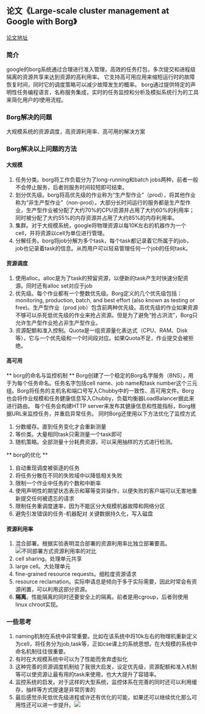 ﻿## 论文《Large-scale cluster management at Google with Borg》
[论文地址](https://ai.google/research/pubs/pub43438)

### 简介
google的borg系统通过合理进行准入管理，高效的任务打包，多次提交和进程级隔离的资源共享来达到资源的高利用率。
它支持高可用应用来缩短运行时的故障恢复时间，同时它的调度策略可以减少故障发生的概率。
borg通过提供特定的声明性任务编程语言，名称服务集成，实时的任务监控和分析及模拟系统行为的工具来简化用户的l使用流程。

### Borg解决的问题
大规模系统的资源调度，高资源利用率、高可用的解决方案

### Borg解决以上问题的方法
#### 大规模
1. 任务分类。borg将工作负载分为了long-running和batch jobs两种，前者一般不会停止服务，后者则服务时间较短即可结束。
2. 划分优先级。borg将高优先级的作业称为“生产型作业”（prod），将其他作业称为“非生产型作业”（non-prod）。大部分长时间运行的服务都是生产型作业，生产型作业被分配了大约70%的CPU资源并占用了大约60%的利用率；同时被分配了大约55%的内存资源并占用了大约85%的内存利用率。
3. 集群。对于大规模系统，google将物理资源以每10K左右的机器作为一个cell，并将资源以cell为单位进行管理。
4. 分解任务。borg将job分解为多个task，每个task都记录着它所属于的job，job也记录着task的信息。从而用户可以轻易管理任何一个job的任何task。

#### 资源调度
1. 使用alloc。alloc是为了task的预留资源，以便新的task产生时快速分配资源。同时还有alloc set对应于job
2. 优先级。每个作业都有一个整数优先级。Borg定义的几个优先级包括：monitoring, production, batch, and best effort (also known as testing or free)。生产型作业（prod job）包含前两种优先级。高优先级的作业如果资源不够可以杀死低优先级的作业来抢占资源。但是为了避免“抢占洪流”，Borg只允许生产型作业抢占非生产型作业。
3. 资源配额和准入控制。Quota是一组资源量化表达式（CPU、RAM、Disk等），它与一个优先级和一个时间段对应。如果Quota不足，作业提交会被拒绝。

#### 高可用
** borg的命名与监控机制 **
Borg创建了一个稳定的Borg名字服务（BNS），用于为每个任务命名。任务名字包括cell name、job name和task number这个三元组。Borg将任务的主机名和端口号写入Chubby中的一致性、高可用文件。Borg也会将作业规模和任务健康信息写入Chubby，负载均衡器LoadBalancer据此来进行路由。
每个任务会构建HTTP server来发布其健康信息和性能指标，Borg根据URL来监控任务，并重启异常任务。
同时Borg还使用以下方法优化了监控方式
1. 分数缓存。直到任务变化才会重新测量
2. 等价类。大量相同task只需测量一个task即可
3. 随机策略。全部测量十分耗费资源，可以采用抽样的方式进行检测。

** borg的优化 **
 1. 自动重现调度被驱逐的任务
 2. 将任务分散在不同的失败域中以降低相关失败
 3. 限制一个作业中任务的个数和中断率
 4. 使用声明性的期望状态表示和幂等变异操作，以便失败的客户端可以无害地重新提交任何被遗忘的请求
 5. 限制任务重调度速率，因为不能区分大规模机器故障和网络分区
 6. 避免引发错误的任务-机器配对 关键数据持久化，写入磁盘

#### 资源利用率
1. 混合部署。根据实验表明混合部署的资源利用率比独立部署要高。
![不同部署方式资源利用率的对比](https://img-blog.csdnimg.cn/2019102817431832.png?x-oss-process=image/watermark,type_ZmFuZ3poZW5naGVpdGk,shadow_10,text_aHR0cHM6Ly9ibG9nLmNzZG4ubmV0L3FxXzQyMTE2MTg1,size_16,color_FFFFFF,t_70)
2. cell sharing。处理单元共享
3. large cell。大处理单元
4. fine-grained resource requests。细粒度资源请求
5. resource reclamation。实际申请总是倾向于多于实际需要，因此时常会有资源闲置，可以利用这部分资源。
6. **隔离**。性能隔离的同时还要安全上的隔离。前者是用cgroup，后者则使用linux chroot实现。

### 一些思考
1. naming机制在系统中非常重要。比如在该系统中将10k左右的物理机重新定义为cell，将任务分为job,task等，正如cse课上的系统思想。在大规模的系统中命名机制往往很重要。
2. 有时在大规模系统中可以为了性能而舍弃虚拟化
3. 这种完善的资源调度机制给了我很大启发，设定优先级，资源配额和准入机制等可以使资源让最有用的task来使用，也大大提升了容错率。
4. 监控系统的启发。对于这样的大型系统，监控体系在完善的同时还可以利用缓存，抽样等方式提速是非常厉害的
5. 最后感觉杀死低优先级进程或许还有优化的可能，如果还可以继续优化那么可用性还可以进一步提升。![](https://img-blog.csdnimg.cn/20191028175051876.PNG)
